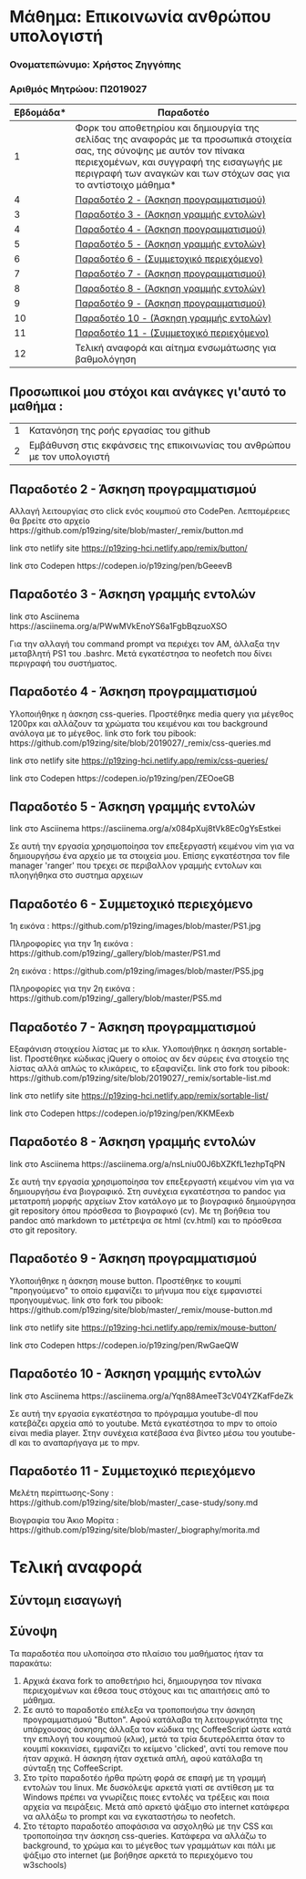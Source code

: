 # Μάθημα: Επικοινωνία ανθρώπου υπολογιστή

### Ονοματεπώνυμο: Χρήστος Ζηγγόπης
### Αριθμός Μητρώου: Π2019027


| Εβδομάδα* | Παραδοτέο |
| --- | --- |
| 1 | Φορκ του αποθετηρίου και δημιουργία της σελίδας της αναφοράς με τα προσωπικά στοιχεία σας, της σύνοψης με αυτόν τον πίνακα περιεχομένων, και συγγραφή της εισαγωγής με περιγραφή των αναγκών και των στόχων σας για το αντίστοιχο μάθημα* |
| 4  | <a href="#Παραδοτέο 2">Παραδοτέο 2 - (Άσκηση προγραμματισμού)</a> |
| 3  | <a href="#Παραδοτέο 3">Παραδοτέο 3 - (Άσκηση γραμμής εντολών)</a> |
| 4  | <a href="#Παραδοτέο 4">Παραδοτέο 4 - (Άσκηση προγραμματισμού)</a> |
| 5  | <a href="#Παραδοτέο 5">Παραδοτέο 5 - (Άσκηση γραμμής εντολών)</a> |
| 6 | <a href="#Παραδοτέο 6">Παραδοτέο 6 - (Συμμετοχικό περιεχόμενο)</a> |
| 7 | <a href="#Παραδοτέο 7">Παραδοτέο 7 - (Άσκηση προγραμματισμού)</a>|
| 8 | <a href="#Παραδοτέο 8">Παραδοτέο 8 - (Άσκηση γραμμής εντολών)</a> |
| 9 | <a href="#Παραδοτέο 9">Παραδοτέο 9 - (Άσκηση προγραμματισμού)</a>|
| 10 |<a href="#Παραδοτέο 10">Παραδοτέο 10 - (Άσκηση γραμμής εντολών)</a>|
| 11 |<a href="#Παραδοτέο 11">Παραδοτέο 11 - (Συμμετοχικό περιεχόμενο)</a>|
| 12 |	Τελική αναφορά και αίτημα ενσωμάτωσης για βαθμολόγηση|

## Προσωπικοί μου στόχοι και ανάγκες γι'αυτό το μαθήμα :
|  |  |
| --- | --- |
| 1 | Κατανόηση της ροής εργασίας του github |
| 2 | Εμβάθυνση στις εκφάνσεις της επικοινωνίας του ανθρώπου με τον υπολογιστή |

<h2 id="Παραδοτέο 2">Παραδοτέο 2 - Άσκηση προγραμματισμού</h2>
    <p>Αλλαγή λειτουργίας στο click ενός κουμπιού στο CodePen. Λεπτομέρειες θα βρείτε στο αρχείο https://github.com/p19zing/site/blob/master/_remix/button.md
    <p>link στο netlify site  <a href="https://p19zing-hci.netlify.app/remix/button/">https://p19zing-hci.netlify.app/remix/button/</a> 
    <p>link στο Codepen https://codepen.io/p19zing/pen/bGeeevB
    
        
<h2 id="Παραδοτέο 3">Παραδοτέο 3 - Άσκηση γραμμής εντολών</h2>
    <p>link στο Asciinema https://asciinema.org/a/PWwMVkEnoYS6a1FgbBqzuoXSO
    <p>Για την αλλαγή του command prompt να περιέχει τον ΑΜ, άλλαξα την μεταβλητή PS1 του .bashrc.
    Μετά εγκατέστησα το neofetch που δίνει περιγραφή του συστήματος.
        
<h2 id="Παραδοτέο 4">Παραδοτέο 4 - Άσκηση προγραμματισμού</h2>  
    <p>Υλοποιήθηκε η άσκηση css-queries. Προστέθηκε media query για μέγεθος 1200px και αλλάζουν τα χρώματα του κειμένου και του background ανάλογα με το μέγεθος. link στο fork του pibook: https://github.com/p19zing/site/blob/2019027/_remix/css-queries.md
    <p>link στο netlify site  <a href="https://p19zing-hci.netlify.app/remix/css-queries/">https://p19zing-hci.netlify.app/remix/css-queries/</a> 
    <p>link στο Codepen https://codepen.io/p19zing/pen/ZEOoeGB
    
        
<h2 id="Παραδοτέο 5">Παραδοτέο 5 - Άσκηση γραμμής εντολών</h2>
    <p>link στο Asciinema https://asciinema.org/a/x084pXuj8tVk8Ec0gYsEstkei
    <p>Σε αυτή την εργασία χρησιμοποίησα τον επεξεργαστή κειμένου vim για να δημιουργήσω ένα αρχείο με τα στοιχεία μου. Επίσης εγκατέστησα τον file manager 'ranger' που τρεχει σε περιβαλλον γραμμής εντολων και πλοηγήθηκα στο συστημα αρχειων

<h2 id="Παραδοτέο 6">Παραδοτέο 6 - Συμμετοχικό περιεχόμενο</h2>
    <p>1η εικόνα : https://github.com/p19zing/images/blob/master/PS1.jpg
    <p>Πληροφορίες για την 1η εικόνα : https://github.com/p19zing/_gallery/blob/master/PS1.md
    <p>2η εικόνα : https://github.com/p19zing/images/blob/master/PS5.jpg
    <p>Πληροφορίες για την 2η εικόνα : https://github.com/p19zing/_gallery/blob/master/PS5.md
 
<h2 id="Παραδοτέο 7">Παραδοτέο 7 -  Άσκηση προγραμματισμού</h2>
        <p>Εξαφάνιση στοιχείου λίστας με το κλικ. Υλοποιήθηκε η άσκηση sortable-list. Προστέθηκε κώδικας jQuery ο οποίος αν δεν σύρεις ένα στοιχείο της λίστας αλλά απλώς το κλικάρεις, το εξαφανίζει. link στο fork του pibook: https://github.com/p19zing/site/blob/2019027/_remix/sortable-list.md
        <p>link στο netlify site  <a href="https://p19zing-hci.netlify.app/remix/sortable-list/">https://p19zing-hci.netlify.app/remix/sortable-list/</a>
    <p> link στο Codepen https://codepen.io/p19zing/pen/KKMEexb
    
<h2 id="Παραδοτέο 8">Παραδοτέο 8 - Άσκηση γραμμής εντολών</h2>
    <p>link στο Asciinema https://asciinema.org/a/nsLniu00J6bXZKfL1ezhpTqPN
    <p>Σε αυτή την εργασία χρησιμοποίησα τον επεξεργαστή κειμένου vim για να δημιουργήσω ένα βιογραφικό. 
        Στη συνέχεια εγκατέστησα το pandoc για μετατροπή μορφής αρχείων
        Στον κατάλογο με το βιογραφικό δημιούργησα git repository όπου πρόσθεσα το βιογραφικό (cv).
        Με τη βοήθεια του pandoc από markdown το μετέτρεψα σε html (cv.html) και το πρόσθεσα στο git repository.
        
<h2 id="Παραδοτέο 9">Παραδοτέο 9 -  Άσκηση προγραμματισμού</h2>
        <p>Υλοποιήθηκε η άσκηση mouse button. Προστέθηκε το κουμπί "προηγούμενο" το οποίο εμφανίζει το μήνυμα που είχε εμφανιστεί προηγουμένως. link στο fork του pibook: https://github.com/p19zing/site/blob/master/_remix/mouse-button.md
        <p>link στο netlify site  <a href="https://p19zing-hci.netlify.app/remix/mouse-button/">https://p19zing-hci.netlify.app/remix/mouse-button/</a>
    <p> link στο Codepen https://codepen.io/p19zing/pen/RwGaeQW
        
<h2 id="Παραδοτέο 10">Παραδοτέο 10 - Άσκηση γραμμής εντολών</h2>
    <p>link στο Asciinema https://asciinema.org/a/Yqn88AmeeT3cV04YZKafFdeZk
    <p>Σε αυτή την εργασία εγκατέστησα το πρόγραμμα youtube-dl που κατεβάζει αρχεία από το youtube. Μετά εγκατέστησα το mpv το οποίο είναι media player. Στην συνέχεια κατέβασα ένα βίντεο μέσω του youtube-dl και το αναπαρήγαγα με το mpv.

<h2 id="Παραδοτέο 11">Παραδοτέο 11 - Συμμετοχικό περιεχόμενο</h2>
    <p>Μελέτη περίπτωσης-Sony : https://github.com/p19zing/site/blob/master/_case-study/sony.md
    <p>Βιογραφία του Άκιο Μορίτα : https://github.com/p19zing/site/blob/master/_biography/morita.md
        
# Τελική αναφορά

## Σύντομη εισαγωγή


## Σύνοψη

Τα παραδοτέα που υλοποίησα στο πλαίσιο του μαθήματος ήταν τα παρακάτω:
<ol>
<li> Αρχικά έκανα fork το αποθετήριο hci, δημιουργησα τον πίνακα περιεχομένων και έθεσα τους στόχους και τις απαιτήσεις από το μάθημα.
<li> Σε αυτό το παραδοτέο επέλεξα να τροποποιήσω την άσκηση προγραμματισμού "Button". Αφού κατάλαβα τη λειτουργικότητα της υπάρχουσας άσκησης άλλαξα τον κώδικα της CoffeeScript ώστε κατά την επιλογή του κουμπιού (κλικ), μετά τα τρία δευτερόλεπτα όταν το κουμπί κοκκινίσει, εμφανίζει το κείμενο 'clicked', αντί του remove που ήταν αρχικά. Η άσκηση ήταν σχετικά απλή, αφού κατάλαβα τη σύνταξη της CoffeeScript.
<li> Στο τρίτο παραδοτέο ήρθα πρώτη φορά σε επαφή με τη γραμμή εντολών του linux. Με δυσκόλεψε αρκετά γιατί σε αντίθεση με τα Windows πρέπει να γνωρίζεις ποιες εντολές να τρέξεις και ποια αρχεία να πειράξεις. Μετά από αρκετό ψάξιμο στο internet κατάφερα να αλλάξω το prompt και να εγκαταστήσω το neofetch.
<li> Στο τέταρτο παραδοτέο αποφάσισα να ασχοληθώ με την CSS και τροποποίησα την άσκηση css-queries. Κατάφερα να αλλάζω το background, το χρώμα και το μέγεθος των γραμμάτων και πάλι με ψάξιμο στο internet (με βοήθησε αρκετά το περιεχόμενο του w3schools)
</ol>

 
